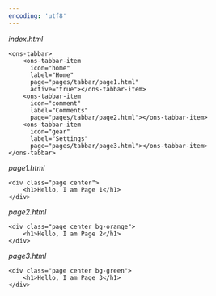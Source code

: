 ```yaml
---
encoding: 'utf8'
---
```


*index.html*

    <ons-tabbar>
        <ons-tabbar-item 
          icon="home"
          label="Home"
          page="pages/tabbar/page1.html"
          active="true"></ons-tabbar-item> 
        <ons-tabbar-item 
          icon="comment"
          label="Comments"          
          page="pages/tabbar/page2.html"></ons-tabbar-item> 
        <ons-tabbar-item 
          icon="gear"
          label="Settings"
          page="pages/tabbar/page3.html"></ons-tabbar-item> 
    </ons-tabbar>


*page1.html*

    <div class="page center">
        <h1>Hello, I am Page 1</h1> 
    </div>


*page2.html*

    <div class="page center bg-orange">
        <h1>Hello, I am Page 2</h1> 
    </div>


*page3.html*

    <div class="page center bg-green">
        <h1>Hello, I am Page 3</h1> 
    </div>